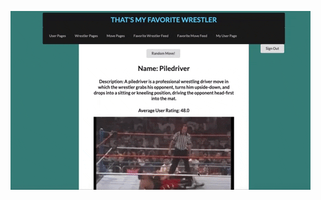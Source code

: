 
![demo-of-app](https://github.com/cooljasonmelton/mod-2-project-thats-my-favorite-wrestler/blob/master/Animated%20GIF-downsized_large.gif?raw=true)